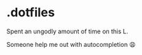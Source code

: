 # .dotfiles
Spent an ungodly amount of time on this L. 

Someone help me out with autocompletion :weary:
